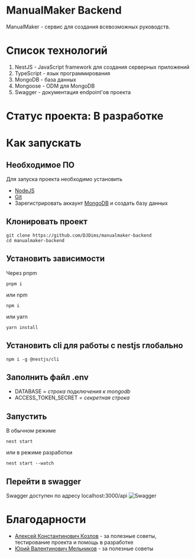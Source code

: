 # ManualMaker Backend
ManualMaker - сервис для создания всевозможных руководств.

# Список технологий
1. NestJS - JavaScript framework для создания серверных приложений
2. TypeScript - язык программирования
3. MongoDB - база данных
4. Mongoose - ODM для MongoDB
5. Swagger - документация endpoint'ов проекта

# Статус проекта: В разработке

# Как запускать
## Необходимое ПО
Для запуска проекта необходимо установить 
- [NodeJS](https://nodejs.org/en/download)
- [Git](https://git-scm.com/downloads)
- Зарегистрировать аккаунт [MongoDB](https://www.mongodb.com/cloud/atlas/register) и создать базу данных 

## Клонировать проект
```
git clone https://github.com/DJDims/manualmaker-backend
cd manualmaker-backend
```

## Установить зависимости
Через pnpm
```
pnpm i
```

или npm
```
npm i
```

или yarn
```
yarn install
```

## Установить cli для работы с nestjs глобально
```
npm i -g @nestjs/cli
```

## Заполнить файл .env
- DATABASE = *строка подключения к mongodb*
- ACCESS_TOKEN_SECRET = *секретная строка*

## Запустить
В обычном режиме
```
nest start
```

или в режиме разработки
```
nest start --watch
```

## Перейти в swagger
Swagger доступен по адресу localhost:3000/api
![Swagger](public/swagger.png)

# Благодарности
- [Алексей Константинович Козлов](https://github.com/MiFista01) - за полезные советы, тестирование проекта и помощь в разработке
- [Юрий Валентинович Мельников](https://github.com/Dew25) - за полезные советы
